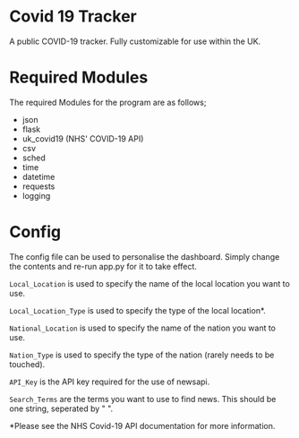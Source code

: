# Covid 19 Tracker
A public COVID-19 tracker. Fully customizable for use within the UK. 

# Required Modules
The required Modules for the program are as follows; 
- json
- flask
- uk_covid19 (NHS' COVID-19 API)
- csv
- sched
- time
- datetime
- requests
- logging

# Config
The config file can be used to personalise the dashboard. Simply change the contents and re-run app.py for it to take effect.

`Local_Location` is used to specify the name of the local location you want to use.

`Local_Location_Type` is used to specify the type of the local location*.

`National_Location` is used to specify the name of the nation you want to use.

`Nation_Type` is used to specify the type of the nation (rarely needs to be touched).

`API_Key` is the API key required for the use of newsapi.

`Search_Terms` are the terms you want to use to find news. This should be one string, seperated by " ".

*Please see the NHS Covid-19 API documentation for more information.

